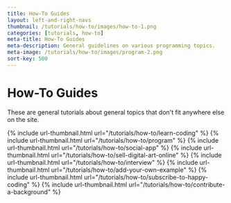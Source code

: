```yaml
---
title: How-To Guides
layout: left-and-right-navs
thumbnail: /tutorials/how-to/images/how-to-1.png
categories: [tutorials, how-to]
meta-title: How-To Guides
meta-description: General guidelines on various programming topics.
meta-image: /tutorials/how-to/images/program-2.png
sort-key: 500
---
```


# How-To Guides

These are general tutorials about general topics that don't fit anywhere else on the site.

<div class="thumbnail-link-container">
  {% include url-thumbnail.html url="/tutorials/how-to/learn-coding" %}
  {% include url-thumbnail.html url="/tutorials/how-to/program" %}
  {% include url-thumbnail.html url="/tutorials/how-to/social-app" %}
  {% include url-thumbnail.html url="/tutorials/how-to/sell-digital-art-online" %}
  {% include url-thumbnail.html url="/tutorials/how-to/interview" %}
  {% include url-thumbnail.html url="/tutorials/how-to/add-your-own-example" %}
  {% include url-thumbnail.html url="/tutorials/how-to/subscribe-to-happy-coding" %}
  {% include url-thumbnail.html url="/tutorials/how-to/contribute-a-background" %}
</div>
